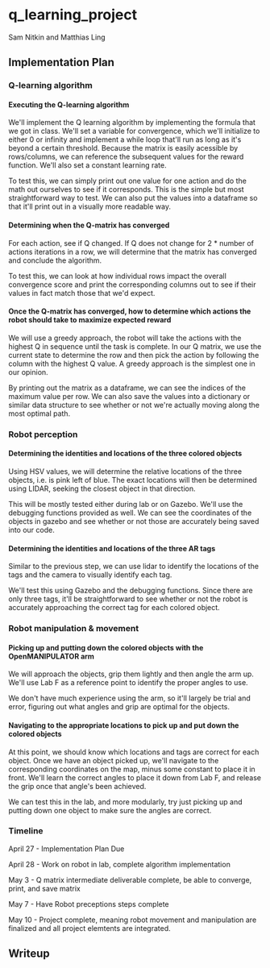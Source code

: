 # q_learning_project


Sam Nitkin and Matthias Ling

## Implementation Plan

### Q-learning algorithm
#### Executing the Q-learning algorithm

We'll implement the Q learning algorithm by implementing the formula that we got in class.  We'll set a variable for convergence, which we'll initialize to either 0 or infinity and implement a while loop that'll run as long as it's beyond a certain threshold.  Because the matrix is easily acessible by rows/columns, we can reference the subsequent values for the reward function.  We'll also set a constant learning rate.

To test this, we can simply print out one value for one action and do the math out ourselves to see if it corresponds.  This is the simple but most straightforward way to test.  We can also put the values into a dataframe so that it'll print out in a visually more readable way.

#### Determining when the Q-matrix has converged

For each action, see if Q changed. If Q does not change for 2 * number of actions iterations in a row, we will determine that the matrix has converged and conclude the algorithm.

To test this, we can look at how individual rows impact the overall convergence score and print the corresponding columns out to see if their values in fact match those that we'd expect.

#### Once the Q-matrix has converged, how to determine which actions the robot should take to maximize expected reward

We will use a greedy approach, the robot will take the actions with the highest Q in sequence until the task is complete.  In our Q matrix, we use the current state to determine the row and then pick the action by following the column with the highest Q value.  A greedy approach is the simplest one in our opinion.  

By printing out the matrix as a dataframe, we can see the indices of the maximum value per row.  We can also save the values into a dictionary or similar data structure to see whether or not we're actually moving along the most optimal path. 

### Robot perception
#### Determining the identities and locations of the three colored objects

Using HSV values, we will determine the relative locations of the three objects, i.e. is pink left of blue. The exact locations will then be determined using LIDAR, seeking the closest object in that direction.  

This will be mostly tested either during lab or on Gazebo.  We'll use the debugging functions provided as well.  We can see the coordinates of the objects in gazebo and see whether or not those are accurately being saved into our code.

#### Determining the identities and locations of the three AR tags
Similar to the previous step, we can use lidar to identify the locations of the tags and the camera to visually identify each tag.

We'll test this using Gazebo and the debugging functions.  Since there are only three tags, it'll be straightforward to see whether or not the robot is accurately approaching the correct tag for each colored object.

### Robot manipulation & movement

#### Picking up and putting down the colored objects with the OpenMANIPULATOR arm
We will approach the objects, grip them lightly and then angle the arm up.  We'll use Lab F as a reference point to identify the proper angles to use.

We don't have much experience using the arm, so it'll largely be trial and error, figuring out what angles and grip are optimal for the objects.

#### Navigating to the appropriate locations to pick up and put down the colored objects
At this point, we should know which locations and tags are correct for each object.  Once we have an object picked up, we'll navigate to the corresponding coordinates on the map, minus some constant to place it in front.  We'll learn the correct angles to place it down from Lab F, and release the grip once that angle's been achieved.

We can test this in the lab, and more modularly, try just picking up and putting down one object to make sure the angles are correct.


### Timeline

April 27 - Implementation Plan Due

April 28 - Work on robot in lab, complete algorithm implementation

May 3 - Q matrix intermediate deliverable complete, be able to converge, print, and save matrix

May 7 - Have Robot preceptions steps complete

May 10 - Project complete, meaning robot movement and manipulation are finalized and all project elemtents are integrated.

## Writeup
